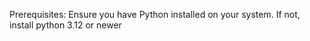 Prerequisites:
Ensure you have Python installed on your system. If not, install python 3.12 or newer
